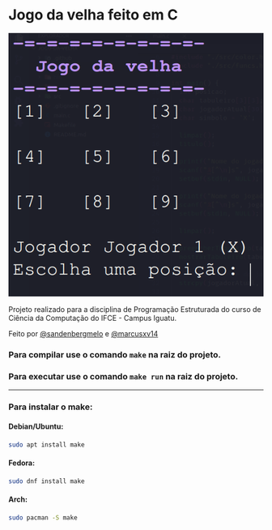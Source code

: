 # Jogo da velha feito em C

![Jogo da velha](.github/img/jogo-da-velha.png)


Projeto realizado para a disciplina de Programação Estruturada do curso de Ciência da Computação do IFCE - Campus Iguatu.

Feito por [@sandenbergmelo](https://github.com/sandenbergmelo) e [@marcusxv14](https://github.com/marcusxv14)

### Para compilar use o comando `make` na raiz do projeto.
### Para executar use o comando `make run` na raiz do projeto.
---
### Para instalar o make:
#### Debian/Ubuntu:
```sh
sudo apt install make
```
#### Fedora:
```sh
sudo dnf install make
```
#### Arch:
```sh
sudo pacman -S make
```
